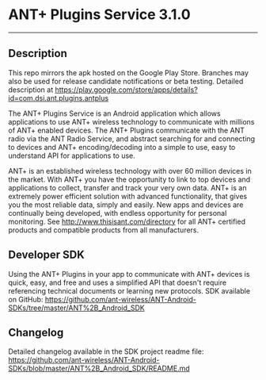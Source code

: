 ANT+ Plugins Service 3.1.0
===============

---------------

Description
---------------
This repo mirrors the apk hosted on the Google Play Store. Branches may also be used for release candidate notifications or beta testing.
Detailed description at https://play.google.com/store/apps/details?id=com.dsi.ant.plugins.antplus

The ANT+ Plugins Service is an Android application which allows applications to use ANT+ wireless technology to communicate with millions of ANT+ enabled devices. The ANT+ Plugins communicate with the ANT radio via the ANT Radio Service, and abstract searching for and connecting to devices and ANT+ encoding/decoding into a simple to use, easy to understand API for applications to use.

ANT+ is an established wireless technology with over 60 million devices in the market. With ANT+ you have the opportunity to link to top devices and applications to collect, transfer and track your very own data. ANT+ is an extremely power efficient solution with advanced functionality, that gives you the most reliable data, simply and easily. New apps and devices are continually being developed, with endless opportunity for personal monitoring. See http://www.thisisant.com/directory for all ANT+ certified products and compatible products from all manufacturers.


Developer SDK
----------------
Using the ANT+ Plugins in your app to communicate with ANT+ devices is quick, easy, and free and uses a simplified API that doesn't require referencing technical documents or learning new protocols.
SDK available on GitHub: https://github.com/ant-wireless/ANT-Android-SDKs/tree/master/ANT%2B_Android_SDK


Changelog
----------------
Detailed changelog available in the SDK project readme file: https://github.com/ant-wireless/ANT-Android-SDKs/blob/master/ANT%2B_Android_SDK/README.md